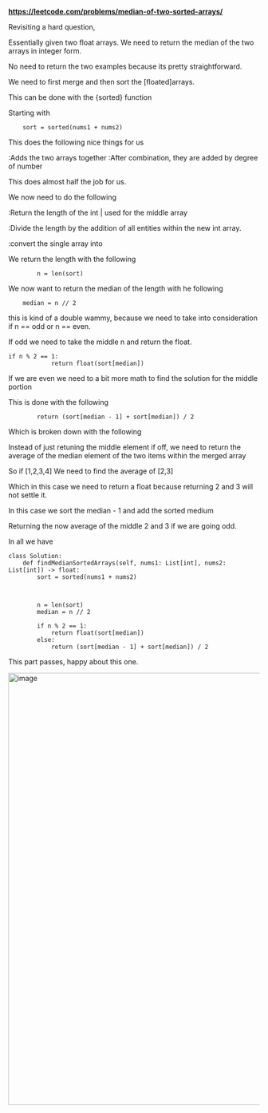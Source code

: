 **https://leetcode.com/problems/median-of-two-sorted-arrays/**


Revisiting a hard question,

Essentially given two float arrays. We need to return the median of the two arrays in integer form.

No need to return the two examples because its pretty straightforward.

We need to first merge and then sort the [floated]arrays.

This can be done with the {sorted} function

Starting with 

		sort = sorted(nums1 + nums2)

This does the following nice things for us

:Adds the two arrays together
:After combination, they are added by degree of number


This does almost half the job for us.

We now need to do the following


:Return the length of the int | used for the middle array

:Divide the length by the addition of all entities within the new int array.

:convert the single array into


We return the length with the following

			n = len(sort)


We now want to return the median of the length with he following

		median = n // 2

this is kind of a double wammy, because we need to take into consideration if n == odd or n == even.

If odd we need to take the middle n and return the float.

    if n % 2 == 1:
                return float(sort[median])

If we are even we need to a bit more math to find the solution for the middle portion

This is done with the following



            return (sort[median - 1] + sort[median]) / 2



Which is broken down with the following

Instead of just retuning the middle element if off, we need to return the average of the median element of the two items within 
the merged array

So if [1,2,3,4] We need to find the average of [2,3]

Which in this case we need to return a float because returning 2 and 3 will not settle it.

In this case we sort the median - 1 and add the sorted medium

Returning the now average of the middle 2 and 3 if we are going odd. 

In all we have 




    class Solution:
        def findMedianSortedArrays(self, nums1: List[int], nums2: List[int]) -> float:
            sort = sorted(nums1 + nums2)
            
    
            
            n = len(sort)
            median = n // 2
    
            if n % 2 == 1:
                return float(sort[median])
            else:
                return (sort[median - 1] + sort[median]) / 2


This part passes, happy about this one. 

<img width="866" alt="image" src="https://github.com/user-attachments/assets/64da4d9e-7070-4517-90a0-e96d37b44769" />

 




 

